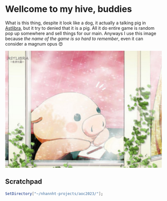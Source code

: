 # Wellcome to my hive, buddies

What is this thing, despite it look like a dog, it actually a talking pig in [Astlibra](https://store.steampowered.com/app/1718570/ASTLIBRA_Revision/), but it try to denied that it is a pig. All it do entire game is random pop up somewhere and sell things for our main. Anyways I use this image because *the name of the game is so hard to remember*, even it can consider a magnum opus 😍

![1gxpntx6iixtw](img/1gxpntx6iixtw.png)

## Scratchpad

```mathematica
SetDirectory["~/nhannht-projects/aoc2023/"];
```
